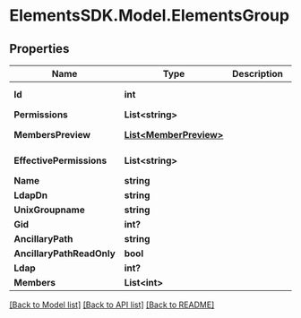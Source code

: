 # ElementsSDK.Model.ElementsGroup

## Properties

Name | Type | Description | Notes
------------ | ------------- | ------------- | -------------
**Id** | **int** |  | [optional] [readonly] 
**Permissions** | **List&lt;string&gt;** |  | [optional] 
**MembersPreview** | [**List&lt;MemberPreview&gt;**](MemberPreview.md) |  | [optional] [readonly] 
**EffectivePermissions** | **List&lt;string&gt;** |  | [optional] [readonly] 
**Name** | **string** |  | 
**LdapDn** | **string** |  | [optional] 
**UnixGroupname** | **string** |  | [optional] 
**Gid** | **int?** |  | [optional] 
**AncillaryPath** | **string** |  | [optional] 
**AncillaryPathReadOnly** | **bool** |  | [optional] 
**Ldap** | **int?** |  | [optional] 
**Members** | **List&lt;int&gt;** |  | 

[[Back to Model list]](../README.md#documentation-for-models) [[Back to API list]](../README.md#documentation-for-api-endpoints) [[Back to README]](../README.md)

